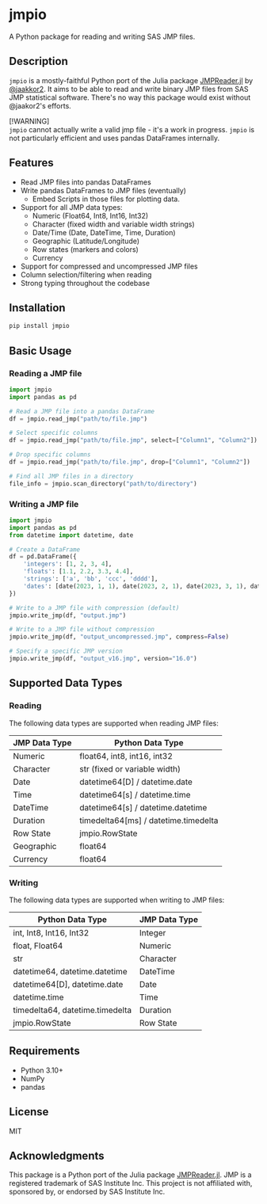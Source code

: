 # jmpio

A Python package for reading and writing SAS JMP files.

## Description

`jmpio` is a mostly-faithful Python port of the Julia package [JMPReader.jl](https://github.com/jaakkor2/JMPReader.jl) by [@jaakkor2](https://github.com/jaakkor2). It aims to be able to read and write binary JMP files from SAS JMP statistical software. There's no way this package would exist without @jaakor2's efforts.

[!WARNING]  
`jmpio` cannot actually write a valid jmp file - it's a work in progress.
`jmpio` is not particularly efficient and uses pandas DataFrames internally. 

## Features

- Read JMP files into pandas DataFrames
- Write pandas DataFrames to JMP files (eventually)
  - Embed Scripts in those files for plotting data.
- Support for all JMP data types:
  - Numeric (Float64, Int8, Int16, Int32)
  - Character (fixed width and variable width strings)
  - Date/Time (Date, DateTime, Time, Duration)
  - Geographic (Latitude/Longitude)
  - Row states (markers and colors)
  - Currency
- Support for compressed and uncompressed JMP files
- Column selection/filtering when reading
- Strong typing throughout the codebase

## Installation

```bash
pip install jmpio
```

## Basic Usage

### Reading a JMP file

```python
import jmpio
import pandas as pd

# Read a JMP file into a pandas DataFrame
df = jmpio.read_jmp("path/to/file.jmp")

# Select specific columns
df = jmpio.read_jmp("path/to/file.jmp", select=["Column1", "Column2"])

# Drop specific columns
df = jmpio.read_jmp("path/to/file.jmp", drop=["Column1", "Column2"])

# Find all JMP files in a directory
file_info = jmpio.scan_directory("path/to/directory")
```

### Writing a JMP file

```python
import jmpio
import pandas as pd
from datetime import datetime, date

# Create a DataFrame
df = pd.DataFrame({
    'integers': [1, 2, 3, 4],
    'floats': [1.1, 2.2, 3.3, 4.4],
    'strings': ['a', 'bb', 'ccc', 'dddd'],
    'dates': [date(2023, 1, 1), date(2023, 2, 1), date(2023, 3, 1), date(2023, 4, 1)]
})

# Write to a JMP file with compression (default)
jmpio.write_jmp(df, "output.jmp")

# Write to a JMP file without compression
jmpio.write_jmp(df, "output_uncompressed.jmp", compress=False)

# Specify a specific JMP version
jmpio.write_jmp(df, "output_v16.jmp", version="16.0")
```

## Supported Data Types

### Reading

The following data types are supported when reading JMP files:

| JMP Data Type | Python Data Type |
|---------------|------------------|
| Numeric       | float64, int8, int16, int32 |
| Character     | str (fixed or variable width) |
| Date          | datetime64[D] / datetime.date |
| Time          | datetime64[s] / datetime.time |
| DateTime      | datetime64[s] / datetime.datetime |
| Duration      | timedelta64[ms] / datetime.timedelta |
| Row State     | jmpio.RowState |
| Geographic    | float64 |
| Currency      | float64 |

### Writing

The following data types are supported when writing to JMP files:

| Python Data Type | JMP Data Type |
|------------------|---------------|
| int, Int8, Int16, Int32 | Integer |
| float, Float64 | Numeric |
| str | Character |
| datetime64, datetime.datetime | DateTime |
| datetime64[D], datetime.date | Date |
| datetime.time | Time |
| timedelta64, datetime.timedelta | Duration |
| jmpio.RowState | Row State |

## Requirements

- Python 3.10+
- NumPy
- pandas

## License

MIT

## Acknowledgments

This package is a Python port of the Julia package [JMPReader.jl](https://github.com/jaakkor2/JMPReader.jl).
JMP is a registered trademark of SAS Institute Inc. This project is not affiliated with, sponsored by, or endorsed by SAS Institute Inc.

